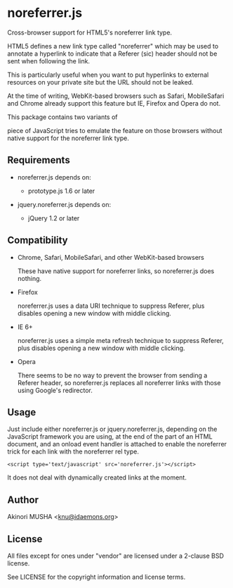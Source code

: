 noreferrer.js
=============

Cross-browser support for HTML5's noreferrer link type.

HTML5 defines a new link type called "noreferrer" which may be used to
annotate a hyperlink to indicate that a Referer (sic) header should
not be sent when following the link.

This is particularly useful when you want to put hyperlinks to
external resources on your private site but the URL should not be
leaked.

At the time of writing, WebKit-based browsers such as Safari,
MobileSafari and Chrome already support this feature but IE, Firefox
and Opera do not.

This package contains two variants of 

piece of JavaScript tries to emulate the feature on those
browsers without native support for the noreferrer link type.

Requirements
------------

* noreferrer.js depends on:

    * prototype.js 1.6 or later

* jquery.noreferrer.js depends on:

    * jQuery 1.2 or later

Compatibility
-------------

* Chrome, Safari, MobileSafari, and other WebKit-based browsers

    These have native support for noreferrer links, so noreferrer.js
    does nothing.

* Firefox

    noreferrer.js uses a data URI technique to suppress Referer, plus
    disables opening a new window with middle clicking.

* IE 6+

    noreferrer.js uses a simple meta refresh technique to suppress
    Referer, plus disables opening a new window with middle clicking.

* Opera

    There seems to be no way to prevent the browser from sending a
    Referer header, so noreferrer.js replaces all noreferrer links
    with those using Google's redirector.

Usage
-----

Just include either noreferrer.js or jquery.noreferrer.js, depending
on the JavaScript framework you are using, at the end of the <head>
part of an HTML document, and an onload event handler is attached to
enable the noreferrer trick for each link with the noreferrer rel
type.

    <script type='text/javascript' src='noreferrer.js'></script>

It does not deal with dynamically created links at the moment.

Author
------

Akinori MUSHA <<knu@idaemons.org>>

License
-------

All files except for ones under "vendor" are licensed under a 2-clause
BSD license.

See LICENSE for the copyright information and license terms.
